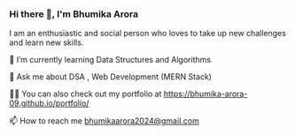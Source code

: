 ### Hi there 👋, I'm Bhumika Arora
 I am an enthusiastic and social person who loves to take up new challenges and learn new skills.
 
 
 🌱 I’m currently learning Data Structures and Algorithms
 
 💬 Ask me about DSA , Web Development (MERN Stack)
 
 👨‍💻 You can also check out my portfolio at https://bhumika-arora-09.github.io/portfolio/
 
 📫 How to reach me bhumikaarora2024@gmail.com
 
 
  


<!--
**Bhumika-arora-09/Bhumika-arora-09** is a ✨ _special_ ✨ repository because its `README.md` (this file) appears on your GitHub profile.

Here are some ideas to get you started:

- 🔭 I’m currently working on ...
- 🌱 I’m currently learning ...
- 👯 I’m looking to collaborate on ...
- 🤔 I’m looking for help with ...
- 💬 Ask me about ...
- 📫 How to reach me: ...
- 😄 Pronouns: ...
- ⚡ Fun fact: ...
-->
